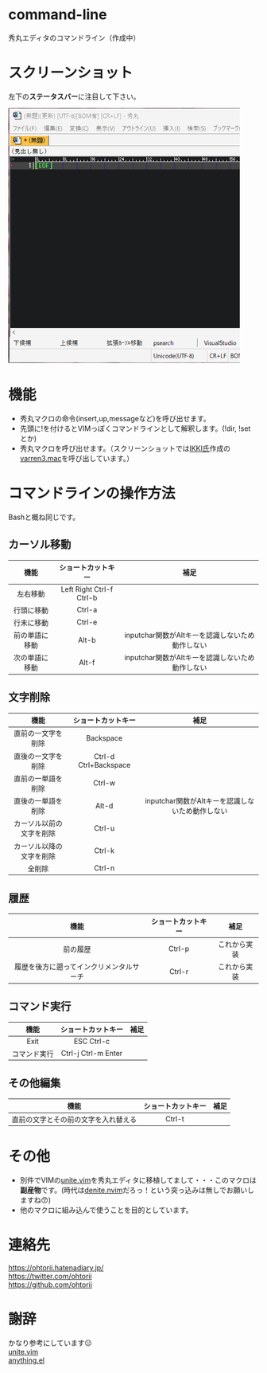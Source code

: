 # command-line

秀丸エディタのコマンドライン（作成中）

# スクリーンショット

左下の**ステータスバー**に注目して下さい。

![秀丸エディタのコマンドライン](image/basic.gif "秀丸エディタのコマンドライン")

# 機能

- 秀丸マクロの命令(insert,up,messageなど)を呼び出せます。
- 先頭に!を付けるとVIMっぽくコマンドラインとして解釈します。(!dir, !set とか)
- 秀丸マクロを呼び出せます。（スクリーンショットでは[IKKI氏](http://mobitan.org/)作成の[varren3.mac](http://mobitan.org/hm/varren3/)を呼び出しています。）

# コマンドラインの操作方法

Bashと概ね同じです。

## カーソル移動

|機能|ショートカットキー|補足|
|:--:|:--:|:--:|
|左右移動|Left Right Ctrl-f Ctrl-b||
|行頭に移動|Ctrl-a||
|行末に移動|Ctrl-e||
|前の単語に移動|Alt-b|inputchar関数がAltキーを認識しないため動作しない|
|次の単語に移動|Alt-f|inputchar関数がAltキーを認識しないため動作しない|

## 文字削除

|機能|ショートカットキー|補足|
|:--:|:--:|:--:|
|直前の一文字を削除|Backspace||
|直後の一文字を削除|Ctrl-d Ctrl+Backspace||
|直前の一単語を削除|Ctrl-w||
|直後の一単語を削除|Alt-d|inputchar関数がAltキーを認識しないため動作しない|
|カーソル以前の文字を削除|Ctrl-u||
|カーソル以降の文字を削除|Ctrl-k||
|全削除|Ctrl-n||

## 履歴

|機能|ショートカットキー|補足|
|:--:|:--:|:--:|
|前の履歴|Ctrl-p|これから実装|
|履歴を後方に遡ってインクリメンタルサーチ|Ctrl-r|これから実装|

## コマンド実行

|機能|ショートカットキー|補足|
|:--:|:--:|:--:|
|Exit|ESC Ctrl-c||
|コマンド実行|Ctrl-j Ctrl-m Enter||

## その他編集

|機能|ショートカットキー|補足|
|:--:|:--:|:--:|
|直前の文字とその前の文字を入れ替える|Ctrl-t||

# その他
- 別件でVIMの[unite.vim](https://github.com/Shougo/unite.vim)を秀丸エディタに移植してまして・・・このマクロは**副産物**です。(時代は[denite.nvim](https://github.com/Shougo/denite.nvim)だろっ！という突っ込みは無しでお願いしますね😙)
- 他のマクロに組み込んで使うことを目的としています。

# 連絡先

<https://ohtorii.hatenadiary.jp/> <br>
<https://twitter.com/ohtorii> <br>
<https://github.com/ohtorii>

# 謝辞

かなり参考にしています😐	<br>
[unite.vim](https://github.com/Shougo/unite.vim)		<br>
[anything.el](http://emacs.rubikitch.com/anything/)